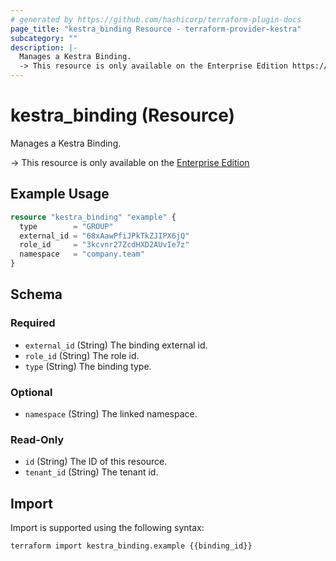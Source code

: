 ```yaml
---
# generated by https://github.com/hashicorp/terraform-plugin-docs
page_title: "kestra_binding Resource - terraform-provider-kestra"
subcategory: ""
description: |-
  Manages a Kestra Binding.
  -> This resource is only available on the Enterprise Edition https://kestra.io/enterprise
---
```


# kestra_binding (Resource)

Manages a Kestra Binding.

-> This resource is only available on the [Enterprise Edition](https://kestra.io/enterprise)

## Example Usage

```terraform
resource "kestra_binding" "example" {
  type        = "GROUP"
  external_id = "68xAawPfiJPkTkZJIPX6jQ"
  role_id     = "3kcvnr27ZcdHXD2AUvIe7z"
  namespace   = "company.team"
}
```

<!-- schema generated by tfplugindocs -->
## Schema

### Required

- `external_id` (String) The binding external id.
- `role_id` (String) The role id.
- `type` (String) The binding type.

### Optional

- `namespace` (String) The linked namespace.

### Read-Only

- `id` (String) The ID of this resource.
- `tenant_id` (String) The tenant id.

## Import

Import is supported using the following syntax:

```shell
terraform import kestra_binding.example {{binding_id}}
```
